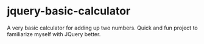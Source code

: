 # jquery-basic-calculator
A very basic calculator for adding up two numbers. Quick and fun project to familiarize myself with JQuery better.

